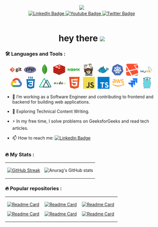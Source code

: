 <div id="header" align="center">
  <img src="https://media.giphy.com/media/M9gbBd9nbDrOTu1Mqx/giphy.gif" width="100"/>
</div>
<div align="center">
  <div id="badges">
    <a href="https://www.linkedin.com/in/a7med404/">
      <img src="https://img.shields.io/badge/LinkedIn-blue?style=for-the-badge&logo=linkedin&logoColor=white" alt="LinkedIn Badge"/>
    </a>
    <a href="#">
      <img src="https://img.shields.io/badge/YouTube-red?style=for-the-badge&logo=youtube&logoColor=white" alt="Youtube Badge"/>
    </a>
    <a href="https://twitter.com/a7med__404">
      <img src="https://img.shields.io/badge/Twitter-blue?style=for-the-badge&logo=twitter&logoColor=white" alt="Twitter Badge"/>
    </a>
  </div>
  <img src="https://komarev.com/ghpvc/?username=a7med404&style=flat-square&color=blue" alt=""/>

  <h1>
    hey there
    <img src="https://media.giphy.com/media/hvRJCLFzcasrR4ia7z/giphy.gif" width="30px"/>
  </h1>
</div>

### :hammer_and_wrench: Languages and Tools :
<div align="center">
  <img src="https://github.com/devicons/devicon/blob/master/icons/git/git-original-wordmark.svg" title="Git" **alt="Git" width="40" height="40"/>&nbsp;
  <img src="https://github.com/devicons/devicon/blob/master/icons/php/php-original.svg" title="php" alt="php" width="40" height="40"/>&nbsp;
  <img src="https://github.com/devicons/devicon/blob/master/icons/mongodb/mongodb-original.svg" title="mongodb" alt="mongodb" width="40" height="40"/>&nbsp;
  <img src="https://github.com/devicons/devicon/blob/master/icons/redis/redis-original.svg" title="redis" alt="redis" width="40" height="40"/>&nbsp;
  <img src="https://github.com/devicons/devicon/blob/master/icons/nginx/nginx-original.svg" title="nginx" alt="nginx" width="40" height="40"/>&nbsp;
  <img src="https://github.com/devicons/devicon/blob/master/icons/composer/composer-original.svg" title="Composer" alt="Composer" width="40" height="40"/>&nbsp;
  <img src="https://github.com/devicons/devicon/blob/master/icons/docker/docker-original.svg" title="docker" alt="docker" width="40" height="40"/>&nbsp;
  <img src="https://github.com/devicons/devicon/blob/master/icons/kubernetes/kubernetes-plain.svg" title="kubernetes"  alt="kubernetes" width="40" height="40"/>&nbsp;
  <img src="https://github.com/devicons/devicon/blob/master/icons/laravel/laravel-plain.svg" title="laravel" alt="laravel" width="40" height="40"/>&nbsp;
  <img src="https://github.com/devicons/devicon/blob/master/icons/mysql/mysql-original-wordmark.svg" title="MySQL"  alt="MySQL" width="40" height="40"/>&nbsp;
  <img src="https://github.com/devicons/devicon/blob/master/icons/googlecloud/googlecloud-original.svg" title="googlecloud" alt="googlecloud " width="40" height="40"/>&nbsp;
  <img src="https://github.com/devicons/devicon/blob/master/icons/css3/css3-plain-wordmark.svg"  title="CSS3" alt="CSS" width="40" height="40"/>&nbsp;
  <img src="https://github.com/devicons/devicon/blob/master/icons/nuxtjs/nuxtjs-original.svg" title="nuxtjs" alt="nuxtjs" width="40" height="40"/>&nbsp;
  <img src="https://github.com/devicons/devicon/blob/master/icons/nodejs/nodejs-original-wordmark.svg" title="NodeJS" alt="NodeJS" width="40" height="40"/>&nbsp;
  <img src="https://github.com/devicons/devicon/blob/master/icons/html5/html5-original.svg" title="HTML5" alt="HTML" width="40" height="40"/>&nbsp;
  <img src="https://github.com/devicons/devicon/blob/master/icons/javascript/javascript-original.svg" title="JavaScript" alt="JavaScript" width="40" height="40"/>&nbsp;
  <img src="https://github.com/devicons/devicon/blob/master/icons/typescript/typescript-original.svg" title="typescript" alt="typescript" width="40" height="40"/>&nbsp;
  <img src="https://github.com/devicons/devicon/blob/master/icons/amazonwebservices/amazonwebservices-plain-wordmark.svg" title="AWS" alt="AWS" width="40" height="40"/>&nbsp;
  <img src="https://github.com/devicons/devicon/blob/master/icons/jira/jira-original.svg" title="jira" alt="jira" width="40" height="40"/>&nbsp;
  <img src="https://github.com/devicons/devicon/blob/master/icons/go/go-original.svg" title="go" alt="go" width="40" height="40"/>
</div>


- :telescope: I’m working as a Software Engineer and contributing to frontend and backend for building web applications.

- :seedling: Exploring Technical Content Writing.

- :zap: In my free time, I solve problems on GeeksforGeeks and read tech articles.

- :mailbox: How to reach me: [![Linkedin Badge](https://img.shields.io/badge/-Ahmed_Ibrahim-blue?style=flat&logo=Linkedin&logoColor=white)](https://www.linkedin.com/in/a7med404/)
## 

### :fire: My Stats :
<div align="center">
<table style="border="0px";">
<tr>
<td>

[![GitHub Streak](https://streak-stats.demolab.com?user=a7med404&theme=material&hide_border=true)](https://git.io/streak-stats)

</td>
<td>

![Anurag's GitHub stats](https://github-readme-stats.vercel.app/api?username=a7med404&show_icons=true&theme=radical)

</td>
</tr>
 </table>
</div>

###


### :fire: Popular repositories :
<table border="0">
<tr>
<td>

[![Readme Card](https://github-readme-stats.vercel.app/api/pin/?username=a7med404&repo=covid-19-tracker&show_owner=false&theme=solarized-light&hide_border=true)](https://github.com/a7med404/covid-19-tracker)&nbsp;

[![Readme Card](https://github-readme-stats.vercel.app/api/pin/?username=a7med404&repo=aqur&show_owner=false&theme=solarized-light&hide_border=true)](https://github.com/a7med404/aqur)

</td>
<td>

[![Readme Card](https://github-readme-stats.vercel.app/api/pin/?username=a7med404&repo=smart-school&show_owner=false&theme=solarized-light&hide_border=true)](https://github.com/a7med404/smart-school)&nbsp;

[![Readme Card](https://github-readme-stats.vercel.app/api/pin/?username=a7med404&repo=cars&show_owner=false&theme=solarized-light&hide_border=true)](https://github.com/a7med404/cars)

</td>
<td>

[![Readme Card](https://github-readme-stats.vercel.app/api/pin/?username=a7med404&repo=ahgiz-24&show_owner=false&theme=solarized-light&hide_border=true)](https://github.com/a7med404/ahgiz-24)&nbsp;

[![Readme Card](https://github-readme-stats.vercel.app/api/pin/?username=a7med404&repo=atlantis&show_owner=false&theme=solarized-light&hide_border=true)](https://github.com/a7med404/atlantis)

</td>
</tr>
 </table>


